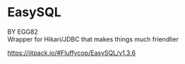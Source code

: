 # EasySQL
BY EGG82<br/>
Wrapper for Hikari/JDBC that makes things much friendlier

https://jitpack.io/#Fluffycop/EasySQL/v1.3.6
